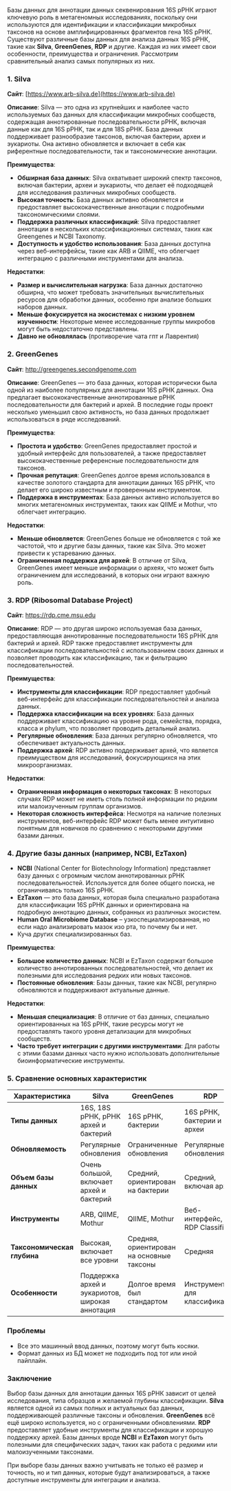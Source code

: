 Базы данных для аннотации данных секвенирования 16S рРНК играют ключевую роль в метагеномных исследованиях, поскольку они используются для идентификации и классификации микробных таксонов на основе амплифицированных фрагментов гена 16S рРНК. Существуют различные базы данных для анализа данных 16S рРНК, такие как **Silva**, **GreenGenes**, **RDP** и другие. Каждая из них имеет свои особенности, преимущества и ограничения. Рассмотрим сравнительный анализ самых популярных из них.

### 1. **Silva**

**Сайт**: [https://www.arb-silva.de](https://www.arb-silva.de)

**Описание**: Silva — это одна из крупнейших и наиболее часто используемых баз данных для классификации микробных сообществ, содержащая аннотированные последовательности рРНК, включая данные как для 16S рРНК, так и для 18S рРНК. База данных поддерживает разнообразие таксонов, включая бактерии, археи и эукариоты. Она активно обновляется и включает в себя как риферентные последовательности, так и таксономические аннотации.

**Преимущества**:

- **Обширная база данных**: Silva охватывает широкий спектр таксонов, включая бактерии, археи и эукариоты, что делает её подходящей для исследования различных микробных сообществ.
- **Высокая точность**: База данных активно обновляется и предоставляет высококачественные аннотации с подробными таксономическими слоями.
- **Поддержка различных классификаций**: Silva предоставляет аннотации в нескольких классификационных системах, таких как Greengenes и NCBI Taxonomy.
- **Доступность и удобство использования**: База данных доступна через веб-интерфейсы, такие как ARB и QIIME, что облегчает интеграцию с различными инструментами для анализа.

**Недостатки**:

- **Размер и вычислительная нагрузка**: База данных достаточно обширна, что может требовать значительных вычислительных ресурсов для обработки данных, особенно при анализе больших наборов данных.
- **Меньше фокусируется на экосистемах с низким уровнем изученности**: Некоторые менее исследованные группы микробов могут быть недостаточно представлены.
- **Давно не обновлялась** (противоречие чата гпт и Лаврентия)

### 2. **GreenGenes**

**Сайт**: http://greengenes.secondgenome.com

**Описание**: GreenGenes — это база данных, которая исторически была одной из наиболее популярных для аннотации 16S рРНК данных. Она предлагает высококачественные аннотированные рРНК последовательности для бактерий и архей. В последние годы проект несколько уменьшил свою активность, но база данных продолжает использоваться в ряде исследований.

**Преимущества**:

- **Простота и удобство**: GreenGenes предоставляет простой и удобный интерфейс для пользователей, а также предоставляет высококачественные референсные последовательности для таксонов.
- **Прочная репутация**: GreenGenes долгое время использовался в качестве золотого стандарта для аннотации данных 16S рРНК, что делает его широко известным и проверенным инструментом.
- **Поддержка в инструментах**: База данных активно используется во многих метагеномных инструментах, таких как QIIME и Mothur, что облегчает интеграцию.

**Недостатки**:

- **Меньше обновляется**: GreenGenes больше не обновляется с той же частотой, что и другие базы данных, такие как Silva. Это может привести к устареванию данных.
- **Ограниченная поддержка для архей**: В отличие от Silva, GreenGenes имеет меньше информации о археях, что может быть ограничением для исследований, в которых они играют важную роль.

### 3. **RDP (Ribosomal Database Project)**

**Сайт**: https://rdp.cme.msu.edu

**Описание**: RDP — это другая широко используемая база данных, предоставляющая аннотированные последовательности 16S рРНК для бактерий и архей. RDP также предоставляет инструменты для классификации последовательностей с использованием своих данных и позволяет проводить как классификацию, так и фильтрацию последовательностей.

**Преимущества**:

- **Инструменты для классификации**: RDP предоставляет удобный веб-интерфейс для классификации последовательностей и анализа данных.
- **Поддержка классификации на всех уровнях**: База данных поддерживает классификацию на уровне рода, семейства, порядка, класса и phylum, что позволяет проводить детальный анализ.
- **Регулярные обновления**: База данных регулярно обновляется, что обеспечивает актуальность данных.
- **Поддержка архей**: RDP активно поддерживает архей, что является преимуществом для исследований, фокусирующихся на этих микроорганизмах.

**Недостатки**:

- **Ограниченная информация о некоторых таксонах**: В некоторых случаях RDP может не иметь столь полной информации по редким или малоизученным группам организмов.
- **Некоторая сложность интерфейса**: Несмотря на наличие полезных инструментов, веб-интерфейс RDP может быть менее интуитивно понятным для новичков по сравнению с некоторыми другими базами данных.

### 4. Другие базы данных (например, NCBI, EzTaxon)

- **NCBI** (National Center for Biotechnology Information) представляет базу данных с огромным числом аннотированных рРНК последовательностей. Используется для более общего поиска, не ограничиваясь только 16S рРНК.
- **EzTaxon** — это база данных, которая была специально разработана для классификации 16S рРНК данных и ориентирована на подробную аннотацию данных, собранных из различных экосистем.
- **Human Oral Microbiome Database** – узкоспециализированная, но если надо анализировать мазок изо рта, то почему бы и нет.
- Куча других специализированных баз.

**Преимущества**:

- **Большое количество данных**: NCBI и EzTaxon содержат большое количество аннотированных последовательностей, что делает их полезными для исследования редких или новых таксонов.
- **Постоянные обновления**: Базы данных, такие как NCBI, регулярно обновляются и поддерживают актуальные данные.

**Недостатки**:

- **Меньшая специализация**: В отличие от баз данных, специально ориентированных на 16S рРНК, такие ресурсы могут не предоставлять такого уровня детализации для микробных сообществ.
- **Часто требует интеграции с другими инструментами**: Для работы с этими базами данных часто нужно использовать дополнительные биоинформатические инструменты.

### 5. **Сравнение основных характеристик**

|Характеристика|**Silva**|**GreenGenes**|**RDP**|**NCBI**|**EzTaxon**|
|---|---|---|---|---|---|
|**Типы данных**|16S, 18S рРНК, рРНК архей и бактерий|16S рРНК, бактерии|16S рРНК, бактерии и археи|16S рРНК, полный набор|16S рРНК, бактерии|
|**Обновляемость**|Регулярные обновления|Ограниченные обновления|Регулярные обновления|Регулярные обновления|Регулярные обновления|
|**Объем базы данных**|Очень большой, включает архей и бактерий|Средний, ориентирован на бактерии|Средний, включая архей|Очень большой|Средний|
|**Инструменты**|ARB, QIIME, Mothur|QIIME, Mothur|Веб-интерфейс, RDP Classifier|BLAST, NCBI tools|Веб-интерфейс|
|**Таксономическая глубина**|Высокая, включает все уровни|Средняя, ориентирован на основные таксоны|Средняя|Очень высокая|Средняя|
|**Особенности**|Поддержка архей и эукариотов, широкая аннотация|Долгое время был стандартом|Инструменты для классификации|Всеобъемлющая база данных|Специализация на 16S рРНК|

### Проблемы

- Все это машинный ввод данных, поэтому могут быть косяки.
- Формат данных из БД может не подходить под тот или иной пайплайн.

### Заключение

Выбор базы данных для аннотации данных 16S рРНК зависит от целей исследования, типа образцов и желаемой глубины классификации. **Silva** является одной из самых полных и актуальных баз данных, поддерживающей различные таксоны и обновления. **GreenGenes** всё ещё широко используется, но с ограниченными обновлениями. **RDP** предоставляет удобные инструменты для классификации и хорошую поддержку архей. Базы данных вроде **NCBI** и **EzTaxon** могут быть полезными для специфических задач, таких как работа с редкими или малоизученными таксонами.

При выборе базы данных важно учитывать не только её размер и точность, но и тип данных, которые будут анализироваться, а также доступные инструменты для интеграции и анализа.